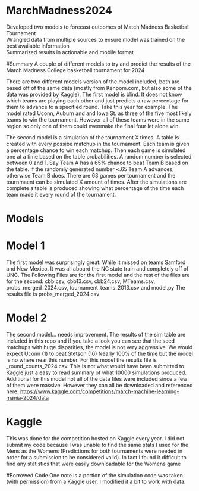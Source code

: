 # MarchMadness2024
Developed two models to forecast outcomes of Match Madness Basketball Tournament  
Wrangled data from multiple sources to ensure model was trained on the best available information  
Summarized results in actionable and mobile format  

#Summary
A couple of different models to try and predict the results of the March Madness College basketball tournament for 2024

There are two different models version of the model included, both are based off of the same data (mostly from Kenpom.com, but also some of the data was provided by Kaggle).
The first model is blind. It does not know which teams are playing each other and just predicts a raw percentage for them to advance to a specified round. Take this year for example. The model rated Uconn, Auburn and and Iowa St. as three of the five most likely teams to win the tournament. However all of these teams were in the same region so only one of them could evenmake the final four let alone win.

The second model is a simulation of the tournament X times. A table is created with every possibe matchup in the tournament. Each team is given a percentage chance to win each matchup. Then each game is simulated one at a time based on the table probabilities. A random number is selected between 0 and 1. Say Team A has a 65% chance to beat Team B based on the table. If the randomly generated number <.65 Team A advances, otherwise Team B does. There are 63 games per tournament and the tournmaent can be simulated X amount of times. After the simulations are complete a table is produced showing what percentage of the time each team made it every round of the tournament.

# Models
# Model 1 
The first model was surprisingly great. While it missed on teams Samford and New Mexico. It was all aboard the NC state train and completely off of UNC. 
The Following Files are for the first model and the rest of the files are for the second: cbb.csv, cbb13.csv, cbb24.csv, MTeams.csv, probs_merged_2024.csv, tournament_teams_2013.csv and model.py
The results file is probs_merged_2024.csv

# Model 2 
The second model... needs improvement. The results of the sim table are included in this repo and if you take a look you can see that the seed matchups with huge disparities, the model is not very aggressive. We would expect Uconn (1) to beat Stetson (16) Nearly 100% of the time but the model is no where near this number. 
For this model the results file is _round_counts_2024.csv. This is not what would have been submitted to Kaggle just a easy to read summary of what 10000 simulations produced. 
Additional for this model not all of the data files were included since a few of them were massive. However they can all be downloaded and referenced here: https://www.kaggle.com/competitions/march-machine-learning-mania-2024/data

# Kaggle 
This was done for the competition hosted on Kaggle every year. I did not submit my code because I was unable to find the same stats I used for the Mens as the Womens (Predictions for both tournaments were needed in order for a submission to be considered valid). In fact I found it difficult to find any statistics that were easily downloadable for the Womens game

#Borrowed Code
One note is a portion of the simulation code was taken (with permission) from a Kaggle user. I modified it a bit to work with data. 

